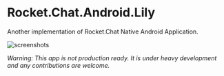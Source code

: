 # Rocket.Chat.Android.Lily
Another implementation of Rocket.Chat Native Android Application.

![screenshots](https://cloud.githubusercontent.com/assets/11763113/11970423/2860d9a8-a96e-11e5-9351-f8a65db8411c.png)

*Warning: This app is not production ready. It is under heavy development and any contributions are welcome.*

